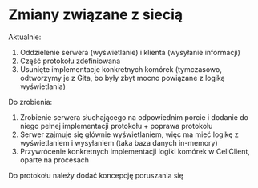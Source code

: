 ﻿# Zmiany związane z siecią

Aktualnie:
1. Oddzielenie serwera (wyświetlanie) i klienta (wysyłanie informacji)
2. Część protokołu zdefiniowana
3. Usunięte implementacje konkretnych komórek (tymczasowo, odtworzymy je z Gita, bo były zbyt mocno powiązane z logiką wyświetlania)

Do zrobienia:
1. Zrobienie serwera słuchającego na odpowiednim porcie i dodanie do niego pełnej implementacji protokołu + poprawa protokołu
2. Serwer zajmuje się głównie wyświetlaniem, więc ma mieć logikę z wyświetlaniem i wysyłaniem (taka baza danych in-memory)
3. Przywrócenie konkretnych implementacji logiki komórek w CellClient, oparte na procesach

Do protokołu należy dodać koncepcję poruszania się